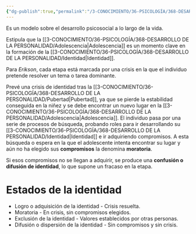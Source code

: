 ```yaml
---
{"dg-publish":true,"permalink":"/3-CONOCIMIENTO/36-PSICOLOGÍA/368-DESARROLLO DE LA PERSONALIDAD/Modelo de Erikson/"}
---
```


Es un modelo sobre el desarrollo psicosocial a lo largo de la vida.

Estipula que la [[3-CONOCIMIENTO/36-PSICOLOGÍA/368-DESARROLLO DE LA PERSONALIDAD/Adolescencia\|Adolescencia]] es un momento clave en la formación de la [[3-CONOCIMIENTO/36-PSICOLOGÍA/368-DESARROLLO DE LA PERSONALIDAD/Identidad\|Identidad]].

Para *Erikson*, cada etapa está marcada por una crisis en la que el individuo pretende resolver un tema o tarea dominante.

Prevé una crisis de identidad tras la [[3-CONOCIMIENTO/36-PSICOLOGÍA/368-DESARROLLO DE LA PERSONALIDAD/Pubertad\|Pubertad]], ya que se pierde la estabilidad conseguida en la niñez y se debe encontrar un nuevo lugar en la [[3-CONOCIMIENTO/36-PSICOLOGÍA/368-DESARROLLO DE LA PERSONALIDAD/Adolescencia\|Adolescencia]]. El individuo pasa por una serie de procesos de búsqueda, probando roles para ir desarrollando su [[3-CONOCIMIENTO/36-PSICOLOGÍA/368-DESARROLLO DE LA PERSONALIDAD/Identidad\|Identidad]] e ir adquiriendo compromisos. A esta búsqueda o espera en la que el adolescente intenta encontrar su lugar y aún no ha elegido sus **compromisos** la denomina **moratoria**.

Si esos compromisos no se llegan a adquirir, se produce una **confusión o difusión de identidad**, lo que supone un fracaso en la etapa.

# Estados de la identidad
- Logro o adquisición de la identidad - Crisis resuelta.
- Moratoria - En crisis, sin compromisos elegidos.
- Exclusión de la identidad - Valores establecidos por otras personas.
- Difusión o dispersión de la identidad - Sin compromisos y sin crisis.